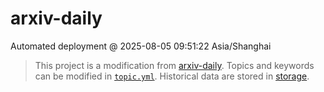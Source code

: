# arxiv-daily
 Automated deployment @ 2025-08-05 09:51:22 Asia/Shanghai
> This project is a modification from [arxiv-daily](https://github.com/beiyuouo/arxiv-daily/). Topics and keywords can be modified in [`topic.yml`](https://github.com/pydl/arxiv-daily/blob/main/database/topic.yml).
> Historical data are stored in [storage](https://github.com/pydl/arxiv-daily/blob/main/database/storage).
